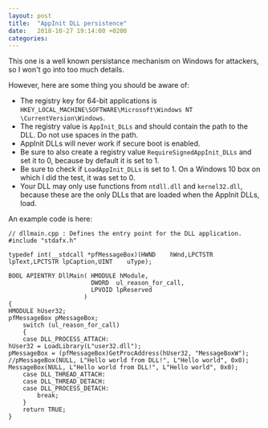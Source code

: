 ```yaml
---
layout: post
title:  "AppInit DLL persistence"
date:   2018-10-27 19:14:00 +0200
categories: 
---
```


This one is a well known persistance mechanism on Windows for attackers, so I won't go into too much details.

However, here are some thing you should be aware of:

* The registry key for 64-bit applications is `HKEY_LOCAL_MACHINE\SOFTWARE\Microsoft\Windows NT \CurrentVersion\Windows`.
* The registry value is `AppInit_DLLs` and should contain the path to the DLL. Do not use spaces in the path.
* AppInit DLLs will never work if secure boot is enabled.
* Be sure to also create a registry value `RequireSignedAppInit_DLLs` and set it to 0, because by default it is set to 1.
* Be sure to check if `LoadAppInit_DLLs` is set to 1. On a Windows 10 box on which I did the test, it was set to 0.
* Your DLL may only use functions from `ntdll.dll` and `kernel32.dll`, because these are the only DLLs that are loaded when the AppInit DLLs, load.

An example code is here:

```
// dllmain.cpp : Defines the entry point for the DLL application.
#include "stdafx.h"

typedef int(__stdcall *pfMessageBox)(HWND    hWnd,LPCTSTR lpText,LPCTSTR lpCaption,UINT    uType);

BOOL APIENTRY DllMain( HMODULE hModule,
                       DWORD  ul_reason_for_call,
                       LPVOID lpReserved
                     )
{
HMODULE hUser32;
pfMessageBox pMessageBox;
    switch (ul_reason_for_call)
    {
    case DLL_PROCESS_ATTACH:
hUser32 = LoadLibrary(L"user32.dll");
pMessageBox = (pfMessageBox)GetProcAddress(hUser32, "MessageBoxW");
//pMessageBox(NULL, L"Hello world from DLL!", L"Hello world", 0x0);
MessageBox(NULL, L"Hello world from DLL!", L"Hello world", 0x0);
    case DLL_THREAD_ATTACH:
    case DLL_THREAD_DETACH:
    case DLL_PROCESS_DETACH:
        break;
    }
    return TRUE;
}
```
